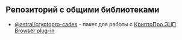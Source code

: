 ## Репозиторий с общими библиотеками

* [@astral/cryptopro-cades](packages/cryptopro-cades) - пакет для работы с [КриптоПро ЭЦП Browser plug-in](https://www.cryptopro.ru/products/cades/plugin)
